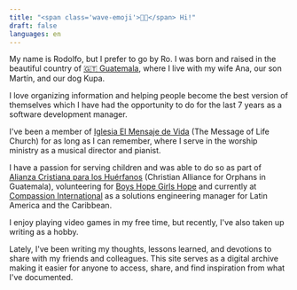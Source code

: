 ```yaml
---
title: "<span class='wave-emoji'>👋🏻</span> Hi!"
draft: false
languages: en
---
```


My name is Rodolfo, but I prefer to go by Ro. I was born and raised in the beautiful country of [🇬🇹 Guatemala](https://maps.app.goo.gl/ZNyZb2dvmCSnziVJ7), where I live with my wife Ana, our son Martín, and our dog Kupa.

I love organizing information and helping people become the best version of themselves which I have had the opportunity to do for the last 7 years as a software development manager.

I've been a member of [Iglesia El Mensaje de Vida](https://www.elmensajedevida.org/) (The Message of Life Church) for as long as I can remember, where I serve in the worship ministry as a musical director and pianist.

I have a passion for serving children and was able to do so as part of [Alianza Cristiana para los Huérfanos](https://www.achlatam.org/) (Christian Alliance for Orphans in Guatemala), volunteering for [Boys Hope Girls Hope](https://esperanzajuvenil.org/) and currently at [Compassion International](https://www.compassion.com/) as a solutions engineering manager for Latin America and the Caribbean.

I enjoy playing video games in my free time, but recently, I've also taken up writing as a hobby.

Lately, I've been writing my thoughts, lessons learned, and devotions to share with my friends and colleagues. This site serves as a digital archive making it easier for anyone to access, share, and find inspiration from what I've documented.
